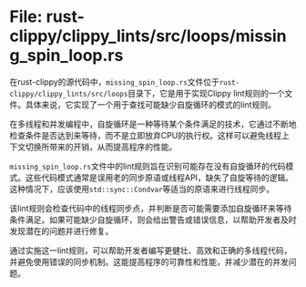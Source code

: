 # File: rust-clippy/clippy_lints/src/loops/missing_spin_loop.rs

在rust-clippy的源代码中，`missing_spin_loop.rs`文件位于`rust-clippy/clippy_lints/src/loops`目录下，它是用于实现Clippy lint规则的一个文件。具体来说，它实现了一个用于查找可能缺少自旋循环的模式的lint规则。

在多线程和并发编程中，自旋循环是一种等待某个条件满足的技术，它通过不断地检查条件是否达到来等待，而不是立即放弃CPU的执行权。这样可以避免线程上下文切换所带来的开销，从而提高程序的性能。

`missing_spin_loop.rs`文件中的lint规则旨在识别可能存在没有自旋循环的代码模式。这些代码模式通常是误用老的同步原语或线程API，缺失了自旋等待的逻辑。这种情况下，应该使用`std::sync::Condvar`等适当的原语来进行线程同步。

该lint规则会检查代码中的线程同步点，并判断是否可能需要添加自旋循环来等待条件满足。如果可能缺少自旋循环，则会给出警告或错误信息，以帮助开发者及时发现潜在的问题并进行修复。

通过实施这一lint规则，可以帮助开发者编写更健壮、高效和正确的多线程代码，并避免使用错误的同步机制。这能提高程序的可靠性和性能，并减少潜在的并发问题。

